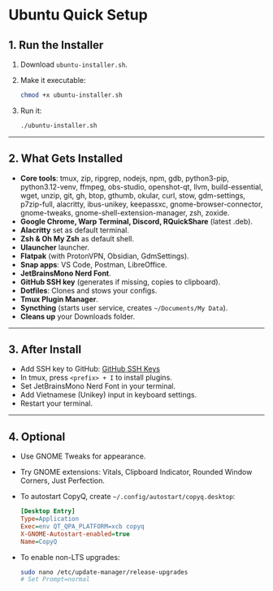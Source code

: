 # Ubuntu Quick Setup

## 1. Run the Installer

1. Download `ubuntu-installer.sh`.
2. Make it executable:

   ```bash
   chmod +x ubuntu-installer.sh
   ```

3. Run it:

   ```bash
   ./ubuntu-installer.sh
   ```

---

## 2. What Gets Installed

- **Core tools**: tmux, zip, ripgrep, nodejs, npm, gdb, python3-pip, python3.12-venv, ffmpeg, obs-studio, openshot-qt, llvm, build-essential, wget, unzip, git, gh, btop, gthumb, okular, curl, stow, gdm-settings, p7zip-full, alacritty, ibus-unikey, keepassxc, gnome-browser-connector, gnome-tweaks, gnome-shell-extension-manager, zsh, zoxide.
- **Google Chrome, Warp Terminal, Discord, RQuickShare** (latest .deb).
- **Alacritty** set as default terminal.
- **Zsh & Oh My Zsh** as default shell.
- **Ulauncher** launcher.
- **Flatpak** (with ProtonVPN, Obsidian, GdmSettings).
- **Snap apps**: VS Code, Postman, LibreOffice.
- **JetBrainsMono Nerd Font**.
- **GitHub SSH key** (generates if missing, copies to clipboard).
- **Dotfiles**: Clones and stows your configs.
- **Tmux Plugin Manager**.
- **Syncthing** (starts user service, creates `~/Documents/My Data`).
- **Cleans up** your Downloads folder.

---

## 3. After Install

- Add SSH key to GitHub: [GitHub SSH Keys](https://github.com/settings/keys)
- In tmux, press `<prefix> + I` to install plugins.
- Set JetBrainsMono Nerd Font in your terminal.
- Add Vietnamese (Unikey) input in keyboard settings.
- Restart your terminal.

---

## 4. Optional

- Use GNOME Tweaks for appearance.
- Try GNOME extensions: Vitals, Clipboard Indicator, Rounded Window Corners, Just Perfection.
- To autostart CopyQ, create `~/.config/autostart/copyq.desktop`:

  ```ini
  [Desktop Entry]
  Type=Application
  Exec=env QT_QPA_PLATFORM=xcb copyq
  X-GNOME-Autostart-enabled=true
  Name=CopyQ
  ```

- To enable non-LTS upgrades:

  ```bash
  sudo nano /etc/update-manager/release-upgrades
  # Set Prompt=normal
  ```
